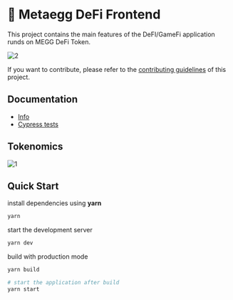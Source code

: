 # 🥑 Metaegg DeFi Frontend

This project contains the main features of the DeFI/GameFi application runds on MEGG DeFi Token.

![2](https://user-images.githubusercontent.com/97986424/175353323-a35b3175-1cac-4baa-a446-6b875da0479e.png)


If you want to contribute, please refer to the [contributing guidelines](./CONTRIBUTING.md) of this project.

## Documentation

- [Info](doc/Info.md)
- [Cypress tests](doc/Cypress.md)

## Tokenomics

![1](https://user-images.githubusercontent.com/97986424/175353522-7641fb12-7008-41ee-8ffe-dfe4d49fb26d.png)


## Quick Start

install dependencies using **yarn**

```sh
yarn
```

start the development server
```sh
yarn dev
```

build with production mode
```sh
yarn build

# start the application after build
yarn start
```
